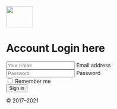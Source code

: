 <!doctype html>
<html lang="en">

<head>
    <meta charset="utf-8">
    <meta name="viewport" content="width=device-width, initial-scale=1">
    <meta name="description" content="">
    <meta name="author" content="Mark Otto, Jacob Thornton, and Bootstrap contributors">
    <meta name="generator" content="Hugo 0.84.0">
    <title>Sign in Page PHP Demo</title>
    <!-- Bootstrap core CSS -->
    <link href="https://getbootstrap.com/docs/5.0/dist/css/bootstrap.min.css" rel="stylesheet" integrity="sha384-EVSTQN3/azprG1Anm3QDgpJLIm9Nao0Yz1ztcQTwFspd3yD65VohhpuuCOmLASjC" crossorigin="anonymous">
    <!-- Favicons -->
    <link rel="apple-touch-icon" href="https://getbootstrap.com/docs/5.0/assets/img/favicons/apple-touch-icon.png" sizes="180x180">
    <link rel="icon" href="https://getbootstrap.com/docs/5.0/assets/img/favicons/favicon-32x32.png" sizes="32x32" type="image/png">
    <link rel="icon" href="https://getbootstrap.com/docs/5.0/assets/img/favicons/favicon-16x16.png" sizes="16x16" type="image/png">
    <link rel="manifest" href="https://getbootstrap.com/docs/5.0/assets/img/favicons/manifest.json">
    <link rel="mask-icon" href="https://getbootstrap.com/docs/5.0/assets/img/favicons/safari-pinned-tab.svg" color="#7952b3">
    <link rel="icon" href="https://getbootstrap.com/docs/5.0/assets/img/favicons/favicon.ico">
    <meta name="theme-color" content="#7952b3">
    <style>
        .bd-placeholder-img {
            font-size: 1.125rem;
            text-anchor: middle;
            -webkit-user-select: none;
            -moz-user-select: none;
            user-select: none;
        }
        @media (min-width: 768px) {
            .bd-placeholder-img-lg {
                font-size: 3.5rem;
            }
        }
    </style>
    <!-- Custom styles for this template -->
    <link href="https://getbootstrap.com/docs/5.0/examples/sign-in/signin.css" rel="stylesheet">
</head>
<body class="text-center">
    <main class="form-signin">
        <form>
            <img class="mb-4" src="https://getbootstrap.com/docs/5.0/assets/brand/bootstrap-logo.svg" alt="" width="72" height="57">
            <h1 class="h3 mb-3 fw-normal">Account Login here</h1>
            <div class="form-floating">
                <input type="email" class="form-control" id="floatingInput" placeholder="Your Email">
                <label for="floatingInput">Email address</label>
            </div>
            <div class="form-floating">
                <input type="password" class="form-control" id="floatingPassword" placeholder="Password">
                <label for="floatingPassword">Password</label>
            </div>
            <div class="checkbox mb-3">
                <label>
                    <input type="checkbox" value="remember-me"> Remember me
                </label>
            </div>
            <button class="w-100 btn btn-lg btn-primary" type="submit">Sign in</button>
            <p class="mt-5 mb-3 text-muted">&copy; 2017–2021</p>
        </form>
    </main>
</body>
</html>
